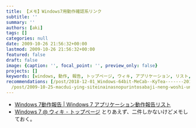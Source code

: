 ```yaml
---
title: 【メモ】Windows7用動作確認系リンク
subtitle: ''
summary: ''
authors: [aki]
tags: []
categories: null
date: 2009-10-26 21:56:32+00:00
lastmod: 2009-10-26 21:56:32+00:00
featured: false
draft: false
image: {caption: '', focal_point: '', preview_only: false}
projects: []
keywords: [windows, 動作, 報告, トップページ, ウィキ, アプリケーション, リスト, メモ, ない, ｒｙ]
recommendations: [/post/2018-12-01_Windows-64bit-MeCab--KyTea-------2018-b283b6c7b33c/,
  /post/2009-10-25-macdui-ying-siteinainasnopurintosabaji-neng-woshi-uniha/, /post/2009-10-23-windows7gakita-ru-reta-xp-modeshi-sita/]
---
```

- [Windows 7動作報告 | Windows 7 アプリケーション動作報告リスト](http://w7.vector.jp/softrev/list.php)
- [Windows 7 @ ウィキ - トップページ](http://www15.atwiki.jp/win7/)
とりあえず、二件しかないけどメモしておく。
